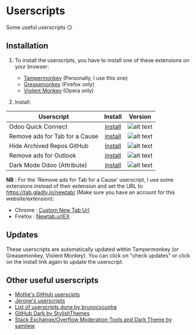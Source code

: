 # Userscripts

Some useful userscripts :smirk:

## Installation

1. To install the userscripts, you have to install one of these extensions on your browser:
   * [Tampermonkey](https://www.tampermonkey.net/) (Personally, I use this one)
   * [Greasemonkey](https://addons.mozilla.org/en-US/firefox/addon/greasemonkey/) (Firefox only)
   * [Violent Monkey](https://addons.opera.com/en/extensions/details/violent-monkey/) (Opera only)

2. Install:

| Userscript                     | Install            | Version                                                                            |
|--------------------------------|:------------------:|:----------------------------------------------------------------------------------:|
| Odoo Quick Connect             | [install][oqc-raw] | ![alt text](https://img.shields.io/badge/Version-2.1.3-C4246A.svg "Version 2.1.3") |
| Remove ads for Tab for a Cause | [install][tfc-raw] | ![alt text](https://img.shields.io/badge/Version-1.0-C4246A.svg "Version 1.0")     |
| Hide Archived Repos GitHub     | [install][har-raw] | ![alt text](https://img.shields.io/badge/Version-1.1-C4246A.svg "Version 1.1")     |
| Remove ads for Outlook         | [install][nao-raw] | ![alt text](https://img.shields.io/badge/Version-1.2-C4246A.svg "Version 1.2")     |
| Dark Mode Odoo (Attribute)     | [install][odo-raw] | ![alt text](https://img.shields.io/badge/Version-1.0.0-C4246A.svg "Version 1.0.0") |

[oqc-raw]: https://github.com/Maurin3/Userscripts/raw/master/odoo-quick-connect.user.js
[tfc-raw]: https://github.com/Maurin3/Userscripts/raw/master/no-ads-tab-for-a-cause.user.js
[har-raw]: https://github.com/Maurin3/Userscripts/raw/master/hide-archive-repo-github.user.js
[nao-raw]: https://github.com/Maurin3/Userscripts/raw/master/no-ads-outlook.user.js
[odo-raw]: https://github.com/Maurin3/Userscripts/raw/master/odoo-dark-old.user.js

**NB** : For the 'Remove ads for Tab for a Cause' userscript, I use some extensions instead of their extension and set the URL to <https://tab.gladly.io/newtab/> (Make sure you have an account for this website/extension):

* Chrome : [Custom New Tab Url](https://chrome.google.com/webstore/detail/custom-new-tab-url/mmjbdbjnoablegbkcklggeknkfcjkjia?utm_source=chrome-ntp-icon)
* Firefox : [Newtab.urlEX](https://addons.mozilla.org/en-US/firefox/addon/newtab-urlex/?src=search)

## Updates

These userscripts are automatically updated within Tampermonkey (or Greasemonkey, Violent Monkey). You can click on "check updates" or click on the install link again to update the userscript.

## Other useful userscripts

* [Mottie's GitHub userscipts](https://github.com/Mottie/GitHub-userscripts)
* [Jerone's userscripts](https://github.com/jerone/UserScripts)
* [List of userscripts done by brunocvcunha](https://github.com/brunocvcunha/awesome-userscripts)
* [GitHub Dark by StylishThemes](https://github.com/StylishThemes/GitHub-Dark)
* [Stack Exchange/Overflow Moderation Tools and Dark Theme by samliew](https://github.com/samliew/SO-mod-userscripts)
